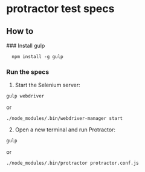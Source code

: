 # protractor test specs

## How to

### Install gulp
```
  npm install -g gulp
```

### Run the specs

1. Start the Selenium server:
  ```
gulp webdriver
  ```
  or
  ```
./node_modules/.bin/webdriver-manager start
  ```

2. Open a new terminal and run Protractor:
  ```
gulp
  ```
  or
  ```
./node_modules/.bin/protractor protractor.conf.js
  ```
